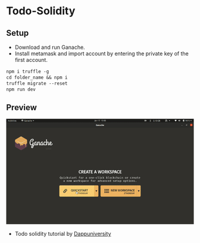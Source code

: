 # Todo-Solidity

## Setup

* Download and run Ganache.
* Install metamask and import account by entering the private key of the first account.

```
npm i truffle -g
cd folder_name && npm i
truffle migrate --reset
npm run dev
```

## Preview

![](https://github.com/ahampriyanshu/meta/raw/tutorials/tutorial/todo-sol.gif?raw=true)

- Todo solidity tutorial by [Dappuniversity](https://www.dappuniversity.com/)
